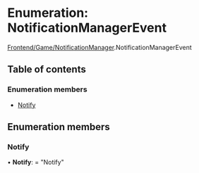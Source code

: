 # Enumeration: NotificationManagerEvent

[Frontend/Game/NotificationManager](../modules/frontend_game_notificationmanager.md).NotificationManagerEvent

## Table of contents

### Enumeration members

- [Notify](frontend_game_notificationmanager.notificationmanagerevent.md#notify)

## Enumeration members

### Notify

• **Notify**: = "Notify"
